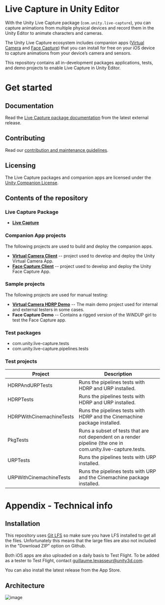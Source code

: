 # Live Capture in Unity Editor

With the Unity Live Capture package (`com.unity.live-capture`), you can capture animations from multiple physical devices and record them in the Unity Editor to animate characters and cameras.

The Unity Live Capture ecosystem includes companion apps ([Virtual Camera](https://apps.apple.com/us/app/unity-virtual-camera/id1478175507) and [Face Capture](https://apps.apple.com/us/app/unity-face-capture/id1544159771)) that you can install for free on your iOS device to capture animations from your device’s camera and sensors.

This repository contains  all in-development packages applications, tests, and demo projects to enable Live Capture in Unity Editor.

# Get started

## Documentation

Read the [Live Capture package documentation](https://docs.unity3d.com/Packages/com.unity.live-capture@4.0/manual/index.html) from the latest external release.

## Contributing
Read our [contribution and maintenance guidelines](CONTRIBUTING.md).

## Licensing

The Live Capture packages and companion apps are licensed under the [Unity Companion License](http://www.unity3d.com/legal/licenses/Unity_Companion_License).

## Contents of the repository
### Live Capture Package
- **[Live Capture](Packages/com.unity.live-capture/README.md)**

### Companion App projects

The following projects are used to build and deploy the companion apps.

- **[Virtual Camera Client](https://apps.apple.com/us/app/unity-virtual-camera/id1478175507)** -- project used to develop and deploy the Unity Virtual Camera App.
- **[Face Capture Client](https://apps.apple.com/app/id1544159771)** -- project used to develop and deploy the Unity Face Capture App.

### Sample projects
The following projects are used for manual testing:

- **[Virtual Camera HDRP Demo](CompanionApps/VirtualCamera/VirtualCameraDemo/Assets/Readme.asset)** -- The main demo project used for internal and external testers in some cases.
- **Face Capture Demo** -- Contains a rigged version of the WiNDUP girl to test the Face Capture app.

### Test packages

- com.unity.live-capture.tests
- com.unity.live-capture.pipelines.tests

### Test projects

| Project                  | Description |
| ------------------------ | ----------- |
| HDRPAndURPTests          | Runs the pipelines tests with HDRP and URP installed.|
| HDRPTests                | Runs the pipelines tests with HDRP and URP installed. |
| HDRPWithCinemachineTests | Runs the pipelines tests with HDRP and the Cinemachine package installed. |
| PkgTests                 | Runs a subset of tests that are not dependent on a render pipeline (the one in com.unity.live-capture.tests. |
| URPTests                 | Runs the pipelines tests with URP installed. |
| URPWithCinemachineTests  | Runs the pipelines tests with URP and the Cinemachine package installed.|


# Appendix - Technical info

## Installation
This repository uses [Git LFS](https://git-lfs.github.com/) so make sure you have LFS installed to get all the files. Unfortunately this means that the large files are also not included in the "Download ZIP" option on Github.

Both iOS apps are also uploaded on a daily basis to Test Flight. To be added as a tester to Test Flight, contact <guillaume.levasseur@unity3d.com>.

You can also install the latest release from the App Store.

## Architecture

![image](https://user-images.githubusercontent.com/6132575/236289177-ff7d87aa-e3e5-4f8e-ab6d-2a7488078319.png)
